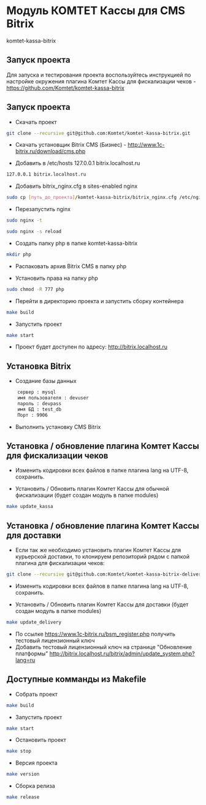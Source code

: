 # Модуль КОМТЕТ Кассы для CMS Bitrix
komtet-kassa-bitrix

## Запуск проекта
Для запуска и тестирования проекта воспользуйтесь инструкцией по настройке окружения плагина Комтет Кассы для фискализации чеков - https://github.com/Komtet/komtet-kassa-bitrix

## Запуск проекта
* Скачать проект
```sh
git clone --recursive git@github.com:Komtet/komtet-kassa-bitrix.git
```

* Скачать установщик Bitrix CMS (Бизнес) - http://www.1c-bitrix.ru/download/cms.php

* Добавить в /etc/hosts  127.0.0.1 bitrix.localhost.ru
```sh
127.0.0.1 bitrix.localhost.ru
```
* Добавить bitrix_nginx.cfg в sites-enabled nginx
```sh
sudo cp [путь_до_проекта]/komtet-kassa-bitrix/bitrix_nginx.cfg /etc/nginx/sites-enabled
```
* Перезапустить nginx
```sh
sudo nginx -t
```
```sh
sudo nginx -s reload
```
* Создать папку php в папке komtet-kassa-bitrix
```sh
mkdir php
```
* Распаковать архив Bitrix CMS в папку php

* Установить права на папку php
```sh
sudo chmod -R 777 php
```
* Перейти в директорию проекта и запустить сборку контейнера
```sh
make build
```
* Запустить проект
```sh
make start
```
* Проект будет доступен по адресу: http://bitrix.localhost.ru

## Установка Bitrix
* Создание базы данных
```sh
    сервер : mysql
    имя пользователя : devuser
    пароль : devpass
    имя БД : test_db
    Порт : 9906
```

* Выполнить установку CMS Bitrix

## Установка / обновление плагина Комтет Кассы для фискализации чеков
* Изменить кодировки всех файлов в папке плагина lang на UTF-8, сохранить.

* Установить / Обновить плагин Комтет Кассы для обычной фискализации (будет создан модуль в папке modules)
```sh
make update_kassa
```

## Установка / обновление плагина Комтет Кассы для доставки
* Если так же необходимо установить плагин Комтет Кассы для курьерской доставки, то клонируем репозиторий рядом с папкой плагина для фискализации чеков:
```sh
git clone --recursive git@github.com:Komtet/komtet-kassa-bitrix-delivery.git
```
* Изменить кодировки всех файлов в папке плагина lang на UTF-8, сохранить.

* Установить / Обновить плагин Комтет Кассы для доставки (будет создан модуль в папке modules)
```sh
make update_delivery
```

* По ссылке https://www.1c-bitrix.ru/bsm_register.php получить тестовый лицензионный ключ
* Добавить тестовый лицензионный ключ на странице "Обновление платформы" http://bitrix.localhost.ru/bitrix/admin/update_system.php?lang=ru

## Доступные комманды из Makefile

* Собрать проект
```sh
make build
```
* Запустить проект
```sh
make start
```
* Остановить проект
```sh
make stop
```
* Версия проекта
```sh
make version
```
* Сборка релиза
```sh
make release
```
